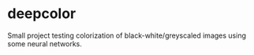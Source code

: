 # deepcolor
 Small project testing colorization of black-white/greyscaled images using some neural networks.
